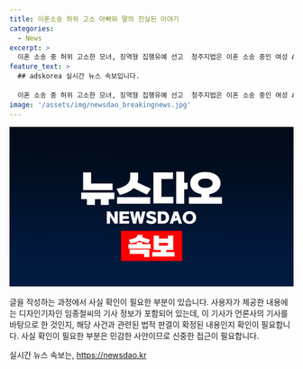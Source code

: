 ```yaml
---
title: 이혼소송 허위 고소 아빠와 딸의 진실된 이야기
categories:
  - News
excerpt: >
  이혼 소송 중 허위 고소한 모녀, 징역형 집행유예 선고  청주지법은 이혼 소송 중인 여성 A씨와 그 딸 B씨에게 무고 혐의로 각각 징역 6개월에 집행유예 2년을 선고했다. 2년 전 B씨가 아버지를 폭행했다는 내용의 허위 고소장을 제출한 것으로 드러나, 사건 당일의 녹음파일로 진실이 밝혀졌다. 재판부는 무고죄는 중대한 범죄로 엄히 처벌할 필요가 있다며 피고인들의 반성을 지적했다. A씨와 B씨는 형사처벌 전력이 없는 점 등을 고려해 형을 정했다.
feature_text: >
  ## adskorea 실시간 뉴스 속보입니다.

  이혼 소송 중 허위 고소한 모녀, 징역형 집행유예 선고  청주지법은 이혼 소송 중인 여성 A씨와 그 딸 B씨에게 무고 혐의로 각각 징역 6개월에 집행유예 2년을 선고했다. 2년 전 B씨가 아버지를 폭행했다는 내용의 허위 고소장을 제출한 것으로 드러나, 사건 당일의 녹음파일로 진실이 밝혀졌다. 재판부는 무고죄는 중대한 범죄로 엄히 처벌할 필요가 있다며 피고인들의 반성을 지적했다. A씨와 B씨는 형사처벌 전력이 없는 점 등을 고려해 형을 정했다.
image: '/assets/img/newsdao_breakingnews.jpg'
---
```


<p><img src="/assets/img/newsdao_breakingnews.jpg" alt="adskorea 속보" /></p>

<p>글을 작성하는 과정에서 사실 확인이 필요한 부분이 있습니다. 사용자가 제공한 내용에는 디자인기자인 임종철씨의 기사 정보가 포함되어 있는데, 이 기사가 언론사의 기사를 바탕으로 한 것인지, 해당 사건과 관련된 법적 판결이 확정된 내용인지 확인이 필요합니다. 사실 확인이 필요한 부분은 민감한 사안이므로 신중한 접근이 필요합니다.</p>
실시간 뉴스 속보는, <a href="https://newsdao.kr" rel="dofollow">https://newsdao.kr</a>


